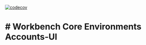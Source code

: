 [![codecov](https://codecov.io/github/aws-solutions/solution-spark-on-aws/branch/develop/graph/badge.svg?flag=workbench-core-accounts-ui)](https://app.codecov.io/github/aws-solutions/solution-spark-on-aws/tree/codecov)

# # Workbench Core Environments Accounts-UI